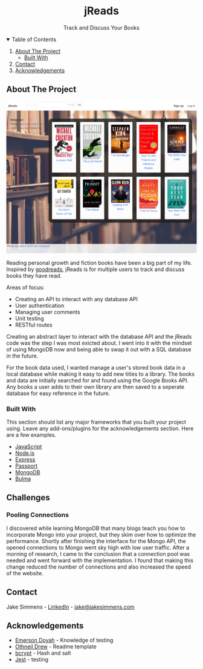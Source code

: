 <!-- PROJECT LOGO -->
<br />
<p align="center">
  <h1 align="center">jReads</h1>

  <p align="center">
    Track and Discuss Your Books
    <br />
  </p>
</p>


<!-- TABLE OF CONTENTS -->
<details open="open">
  <summary>Table of Contents</summary>
  <ol>
    <li>
      <a href="#about-the-project">About The Project</a>
      <ul>
        <li><a href="#built-with">Built With</a></li>
      </ul>
    </li>
    <li><a href="#contact">Contact</a></li>
    <li><a href="#acknowledgements">Acknowledgements</a></li>
  </ol>
</details>



<!-- ABOUT THE PROJECT -->
## About The Project

<img src="./public/images/bookAppHome.jpg">

Reading personal growth and fiction books have been a big part of my life.  Inspired by [goodreads](https://www.goodreads.com/), jReads is for multiple users to track and discuss books they have read.

Areas of focus:

<ul>
  <li>Creating an API to interact with any database API</li>
  <li>User authentication</li>
  <li>Managing user comments</li>
  <li>Unit testing</li>
  <li>RESTful routes</li>
</ul>

Creating an abstract layer to interact with the database API and the jReads code was the step I was most exicted about.  I went into it with the mindset of using MongoDB now and being able to swap it out with a SQL database in the future.

For the book data used, I wanted manage a user's stored book data in a local database while making it easy to add new titles to a library.  The books and data are initially searched for and found using the Google Books API.  Any books a user adds to their own library are then saved to a seperate database for easy reference in the future.

### Built With

This section should list any major frameworks that you built your project using. Leave any add-ons/plugins for the acknowledgements section. Here are a few examples.
* [JavaScript](https://www.ecma-international.org/technical-committees/tc39/)
* [Node.js](https://nodejs.org)
* [Express](https://expressjs.com)
* [Passport](http://passportjs.org)
* [MongoDB](https://mongodb.com)
* [Bulma](https://bulma.io)



## Challenges

### Pooling Connections
I discovered while learning MongoDB that many blogs teach you how to incorporate Mongo into your project, but they skim over how to optimize the performance.  Shortly after finishing the interface for the Mongo API, the opened connections to Mongo went sky high with low user traffic.  After a morning of research, I came to the conclusion that a connection pool was needed and went forward with the implementation.  I found that making this change reduced the number of connections and also increased the speed of the website.


<!-- CONTACT -->
## Contact

Jake Simmens - [LinkedIn](https://linkedin.com/in/jakesimmens) - jake@jakesimmens.com

<!--Project Link: [http://jakesimmens.com](http://jakesimmens.com) -->



<!-- ACKNOWLEDGEMENTS -->
## Acknowledgements
* [Emerson Doyah](https://github.com/emerzonic) - Knowledge of testing
* [Othneil Drew](https://github.com/othneildrew/Best-README-Template) - Readme template
* [bcrypt](https://www.npmjs.com/package/bcrypt) - Hash and salt
* [Jest](https://jestjs.io/) - testing

